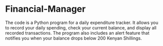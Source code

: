 # Financial-Manager
The code is a Python program for a daily expenditure tracker. It allows you to record your daily spending, check your current balance, and display all recorded transactions. The program also includes an alert feature that notifies you when your balance drops below 200 Kenyan Shillings.
